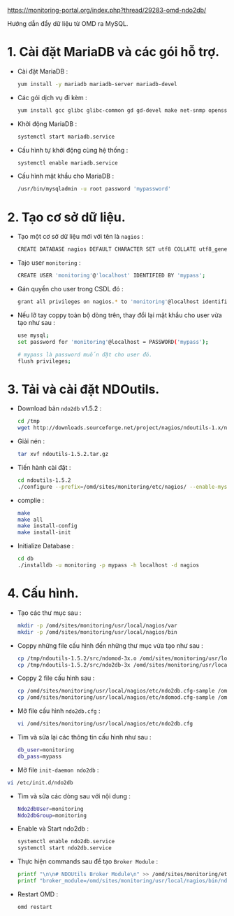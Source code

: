 https://monitoring-portal.org/index.php?thread/29283-omd-ndo2db/

Hướng dẫn đẩy dữ liệu từ OMD ra MySQL.


# 1. Cài đặt MariaDB và các gói hỗ trợ.

-  Cài đặt MariaDB :

    ```sh
    yum install -y mariadb mariadb-server mariadb-devel
    ```

- Các gói dịch vụ đi kèm :

    ```sh
    yum install gcc glibc glibc-common gd gd-devel make net-snmp openssl-devel xinetd unzip httpd php php-fpm curl wget -y
    ```

- Khởi động MariaDB :

    ```sh
    systemctl start mariadb.service
    ```

- Cấu hình tự khởi động cùng hệ thống :

    ```sh
    systemctl enable mariadb.service
    ```

- Cấu hình mật khẩu cho MariaDB :

    ```sh
    /usr/bin/mysqladmin -u root password 'mypassword'
    ```

# 2. Tạo cơ sở dữ liệu.

- Tạo một cơ sở dữ liệu mới với tên là `nagios` :

    ```sh
    CREATE DATABASE nagios DEFAULT CHARACTER SET utf8 COLLATE utf8_general_ci;
    ```

- Tajo user `monitoring` :

    ```sh
    CREATE USER 'monitoring'@'localhost' IDENTIFIED BY 'mypass';
    ```

-  Gán quyền cho user trong CSDL đó :

    ```sh
    grant all privileges on nagios.* to 'monitoring'@localhost identified by "mypass" with grant option;
    ```

- Nếu lỡ tay coppy toàn bộ dòng trên, thay đổi lại mật khẩu cho user vừa tạo như sau :

    ```sh
    use mysql;
    set password for 'monitoring'@localhost = PASSWORD('mypass');

    # mypass là password muốn đặt cho user đó.
    flush privileges;
    ```

# 3. Tải và cài đặt NDOutils.

- Download bản `ndo2db` v1.5.2 :

    ```sh
    cd /tmp
    wget http://downloads.sourceforge.net/project/nagios/ndoutils-1.x/ndoutils-1.5.2/ndoutils-1.5.2.tar.gz?r=http%3A%2F%2Fsourceforge.net%2Fprojects%2Fnagios%2Ffiles%2Fndoutils-1.x%2Fndoutils-1.5.2%2F&ts=1379408959&use_mirror=heanet
    ```

- Giải nén :

    ```sh
    tar xvf ndoutils-1.5.2.tar.gz
    ```

- Tiến hành cài đặt :

    ```sh
    cd ndoutils-1.5.2
    ./configure --prefix=/omd/sites/monitoring/etc/nagios/ --enable-mysql --disable-pgsql --with-ndo2db-user=monitoring -with-ndo2db-group=monitoring --with-mysql-lib=/usr/lib/mysql

    ```

- complie :

    ```sh
    make
    make all
    make install-config
    make install-init
    ```

- Initialize Database :

    ```sh
    cd db
    ./installdb -u monitoring -p mypass -h localhost -d nagios
    ```

# 4. Cấu hình.

- Tạo các thư mục sau :

    ```sh
    mkdir -p /omd/sites/monitoring/usr/local/nagios/var
    mkdir -p /omd/sites/monitoring/usr/local/nagios/bin
    ```

- Coppy những file cấu hình đến những thư mục vừa tạo như sau :


    ```sh
    cp /tmp/ndoutils-1.5.2/src/ndomod-3x.o /omd/sites/monitoring/usr/local/nagios/bin/ndomod.o
    cp /tmp/ndoutils-1.5.2/src/ndo2db-3x /omd/sites/monitoring/usr/local/nagios/bin/ndo2db
    ```


- Coppy 2 file cấu hình sau :

    ```sh
    cp /omd/sites/monitoring/usr/local/nagios/etc/ndo2db.cfg-sample /omd/sites/monitoring/usr/local/nagios/etc/ndo2db.cfg
    cp /omd/sites/monitoring/usr/local/nagios/etc/ndomod.cfg-sample /omd/sites/monitoring/usr/local/nagios/etc/ndomod.cfg 
    ```

- Mở file cấu hình `ndo2db.cfg` :

    ```sh
    vi /omd/sites/monitoring/usr/local/nagios/etc/ndo2db.cfg
    ```

- Tìm và sửa lại các thông tin cấu hình như sau :

    ```sh
    db_user=monitoring
    db_pass=mypass
    ```

- Mở file `init-daemon ndo2db` :

```sh
vi /etc/init.d/ndo2db
```

- Tìm và sửa các dòng sau với nội dung :

    ```sh
    Ndo2dbUser=monitoring
    Ndo2dbGroup=monitoring
    ```

- Enable và Start ndo2db :

    ```sh
    systemctl enable ndo2db.service
    systemctl start ndo2db.service
    ```

- Thực hiện commands sau để tạo `Broker Module` :

    ```sh
    printf "\n\n# NDOUtils Broker Module\n" >> /omd/sites/monitoring/etc/nagios/nagios.cfg
    printf "broker_module=/omd/sites/monitoring/usr/local/nagios/bin/ndomod.o config_file=/omd/sites/monitoring/usr/local/nagios/etc/ndomod.cfg\n" >> /omd/sites/monitoring/etc/nagios/nagios.cfg
    ```

- Restart OMD :

    ```sh
    omd restart
    ```


